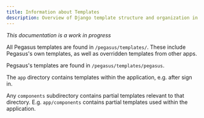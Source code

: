 ```yaml
---
title: Information about Templates
description: Overview of Django template structure and organization in Pegasus projects for building consistent user interfaces.
---
```


*This documentation is a work in progress*

All Pegasus templates are found in `/pegasus/templates/`.
These include Pegasus's own templates, as well as overridden templates from other apps.

Pegsaus's templates are found in `/pegasus/templates/pegasus`.

The `app` directory contains templates within the application, e.g. after sign in.

Any `components` subdirectory contains partial templates relevant to that directory.
E.g. `app/components` contains partial templates used within the application.
